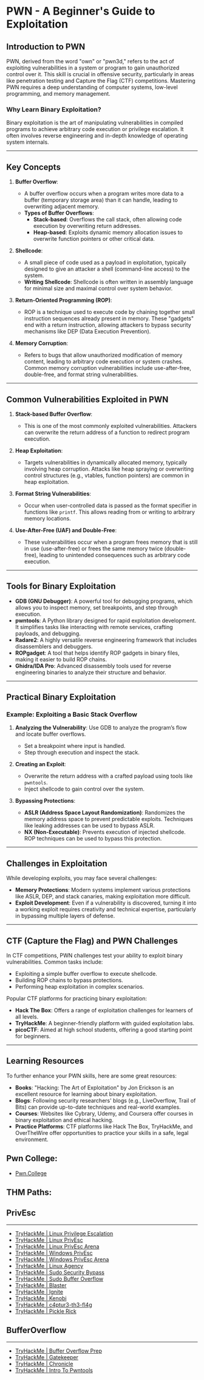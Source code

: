 
# PWN - A Beginner's Guide to Exploitation

## Introduction to PWN

PWN, derived from the word "own" or "pwn3d," refers to the act of exploiting vulnerabilities in a system or program to gain unauthorized control over it. This skill is crucial in offensive security, particularly in areas like penetration testing and Capture the Flag (CTF) competitions. Mastering PWN requires a deep understanding of computer systems, low-level programming, and memory management.

### Why Learn Binary Exploitation?
Binary exploitation is the art of manipulating vulnerabilities in compiled programs to achieve arbitrary code execution or privilege escalation. It often involves reverse engineering and in-depth knowledge of operating system internals.

---

## Key Concepts

1. **Buffer Overflow**:
   - A buffer overflow occurs when a program writes more data to a buffer (temporary storage area) than it can handle, leading to overwriting adjacent memory.
   - **Types of Buffer Overflows**:
     - **Stack-based**: Overflows the call stack, often allowing code execution by overwriting return addresses.
     - **Heap-based**: Exploits dynamic memory allocation issues to overwrite function pointers or other critical data.

2. **Shellcode**:
   - A small piece of code used as a payload in exploitation, typically designed to give an attacker a shell (command-line access) to the system.
   - **Writing Shellcode**: Shellcode is often written in assembly language for minimal size and maximal control over system behavior.

3. **Return-Oriented Programming (ROP)**:
   - ROP is a technique used to execute code by chaining together small instruction sequences already present in memory. These "gadgets" end with a return instruction, allowing attackers to bypass security mechanisms like DEP (Data Execution Prevention).

4. **Memory Corruption**:
   - Refers to bugs that allow unauthorized modification of memory content, leading to arbitrary code execution or system crashes. Common memory corruption vulnerabilities include use-after-free, double-free, and format string vulnerabilities.

---

## Common Vulnerabilities Exploited in PWN

1. **Stack-based Buffer Overflow**:
   - This is one of the most commonly exploited vulnerabilities. Attackers can overwrite the return address of a function to redirect program execution.
   
2. **Heap Exploitation**:
   - Targets vulnerabilities in dynamically allocated memory, typically involving heap corruption. Attacks like heap spraying or overwriting control structures (e.g., vtables, function pointers) are common in heap exploitation.

3. **Format String Vulnerabilities**:
   - Occur when user-controlled data is passed as the format specifier in functions like `printf`. This allows reading from or writing to arbitrary memory locations.

4. **Use-After-Free (UAF) and Double-Free**:
   - These vulnerabilities occur when a program frees memory that is still in use (use-after-free) or frees the same memory twice (double-free), leading to unintended consequences such as arbitrary code execution.

---

## Tools for Binary Exploitation

- **GDB (GNU Debugger)**: A powerful tool for debugging programs, which allows you to inspect memory, set breakpoints, and step through execution.
- **pwntools**: A Python library designed for rapid exploitation development. It simplifies tasks like interacting with remote services, crafting payloads, and debugging.
- **Radare2**: A highly versatile reverse engineering framework that includes disassemblers and debuggers.
- **ROPgadget**: A tool that helps identify ROP gadgets in binary files, making it easier to build ROP chains.
- **Ghidra/IDA Pro**: Advanced disassembly tools used for reverse engineering binaries to analyze their structure and behavior.

---

## Practical Binary Exploitation

### Example: Exploiting a Basic Stack Overflow
1. **Analyzing the Vulnerability**: Use GDB to analyze the program’s flow and locate buffer overflows.
   - Set a breakpoint where input is handled.
   - Step through execution and inspect the stack.
   
2. **Creating an Exploit**:
   - Overwrite the return address with a crafted payload using tools like `pwntools`.
   - Inject shellcode to gain control over the system.
   
3. **Bypassing Protections**:
   - **ASLR (Address Space Layout Randomization)**: Randomizes the memory address space to prevent predictable exploits. Techniques like leaking addresses can be used to bypass ASLR.
   - **NX (Non-Executable)**: Prevents execution of injected shellcode. ROP techniques can be used to bypass this protection.

---

## Challenges in Exploitation

While developing exploits, you may face several challenges:

- **Memory Protections**: Modern systems implement various protections like ASLR, DEP, and stack canaries, making exploitation more difficult.
- **Exploit Development**: Even if a vulnerability is discovered, turning it into a working exploit requires creativity and technical expertise, particularly in bypassing multiple layers of defense.

---

## CTF (Capture the Flag) and PWN Challenges

In CTF competitions, PWN challenges test your ability to exploit binary vulnerabilities. Common tasks include:
- Exploiting a simple buffer overflow to execute shellcode.
- Building ROP chains to bypass protections.
- Performing heap exploitation in complex scenarios.

Popular CTF platforms for practicing binary exploitation:
- **Hack The Box**: Offers a range of exploitation challenges for learners of all levels.
- **TryHackMe**: A beginner-friendly platform with guided exploitation labs.
- **picoCTF**: Aimed at high school students, offering a good starting point for beginners.

---

## Learning Resources

To further enhance your PWN skills, here are some great resources:
- **Books**: "Hacking: The Art of Exploitation" by Jon Erickson is an excellent resource for learning about binary exploitation.
- **Blogs**: Following security researchers' blogs (e.g., LiveOverflow, Trail of Bits) can provide up-to-date techniques and real-world examples.
- **Courses**: Websites like Cybrary, Udemy, and Coursera offer courses in binary exploitation and ethical hacking.
- **Practice Platforms**: CTF platforms like Hack The Box, TryHackMe, and OverTheWire offer opportunities to practice your skills in a safe, legal environment.

## Pwn College:
- [Pwn.College](https://pwn.college/)

## THM Paths:
## PrivEsc

---

- [TryHackMe | Linux Privilege Escalation](https://tryhackme.com/room/linprivesc)
- [TryHackMe | Linux PrivEsc](https://tryhackme.com/room/linuxprivesc)
- [TryHackMe | Linux PrivEsc Arena](https://tryhackme.com/room/linuxprivescarena)
- [TryHackMe | Windows PrivEsc](https://tryhackme.com/room/windows10privesc)
- [TryHackMe | Windows PrivEsc Arena](https://tryhackme.com/room/windowsprivescarena)
- [TryHackMe | Linux Agency](https://tryhackme.com/room/linuxagency)
- [TryHackMe | Sudo Security Bypass](https://tryhackme.com/room/sudovulnsbypass)
- [TryHackMe | Sudo Buffer Overflow](https://tryhackme.com/room/sudovulnsbof)
- [TryHackMe | Blaster](https://tryhackme.com/room/blaster)
- [TryHackMe | Ignite](https://tryhackme.com/room/ignite)
- [TryHackMe | Kenobi](https://tryhackme.com/room/kenobi)
- [TryHackMe | c4ptur3-th3-fl4g](https://tryhackme.com/room/c4ptur3th3fl4g)
- [TryHackMe | Pickle Rick](https://tryhackme.com/room/picklerick)

## BufferOverflow

---

- [TryHackMe | Buffer Overflow Prep](https://tryhackme.com/room/bufferoverflowprep)
- [TryHackMe | Gatekeeper](https://tryhackme.com/room/gatekeeper)
- [TryHackMe | Chronicle](https://tryhackme.com/room/chronicle)
- [TryHackMe | Intro To Pwntools](https://tryhackme.com/room/introtopwntools)
